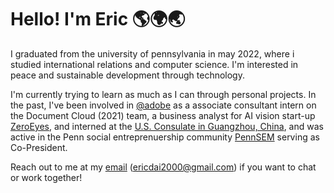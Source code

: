 # Hello! I'm Eric 🌎🌍🌏

I graduated from the university of pennsylvania in may 2022, where i studied international relations and computer science. I'm interested in peace and sustainable development through technology.

I'm currently trying to learn as much as I can through personal projects. In the past, I've been involved in [@adobe](http://github.com/adobe) as a associate consultant intern on the Document Cloud (2021) team, a business analyst for AI vision start-up [ZeroEyes](https://zeroeyes.com/), and interned at the [U.S. Consulate in Guangzhou, China](https://china.usembassy-china.org.cn/embassy-consulates/guangzhou/), and was active in the Penn social entreprenuership community [PennSEM](https://www.pennsem.org/) serving as Co-President.

Reach out to me at my [email](mailto:ericdai2000@gmail.com) (ericdai2000@gmail.com) if you want to chat or work together! 

<!--
**ericdai5/ericdai5** is a ✨ _special_ ✨ repository because its `README.md` (this file) appears on your GitHub profile.

Here are some ideas to get you started:

- 🔭 I’m currently working on ...
- 🌱 I’m currently learning ...
- 👯 I’m looking to collaborate on ...
- 🤔 I’m looking for help with ...
- 💬 Ask me about ...
- 📫 How to reach me: ...
- 😄 Pronouns: ...
- ⚡ Fun fact: ...
-->
